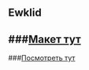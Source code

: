 ## Ewklid
###[Макет тут](https://www.figma.com/file/ZckZUKF31dkAYWQQWufZtq/%D0%95%D0%B2%D0%BA%D0%BB%D0%B8%D0%B4-(new)?type=design&node-id=406480-4006)
---
###[Посмотреть тут](https://naraevskiyivan.github.io/Ewklid/)
